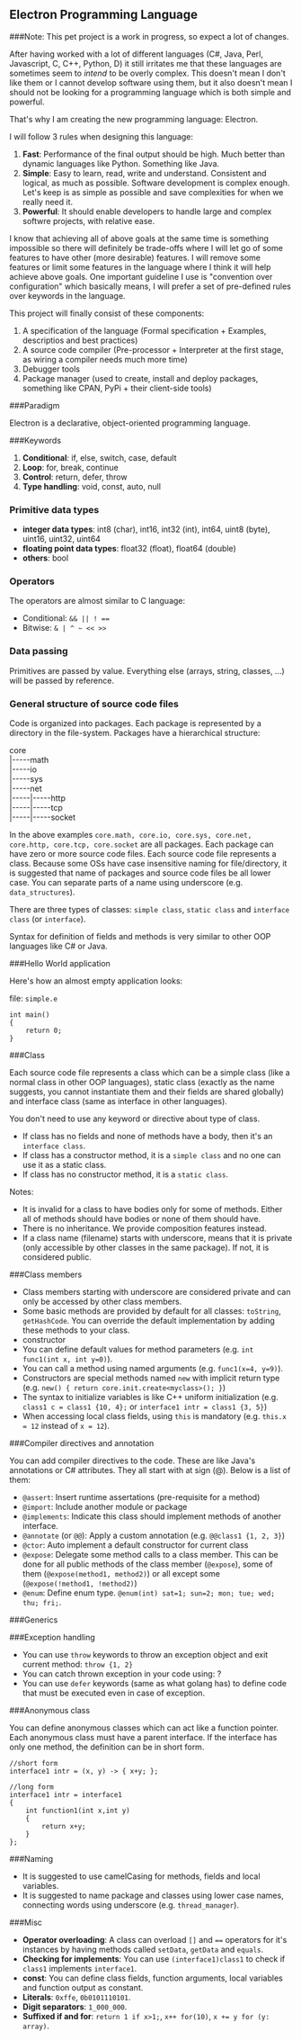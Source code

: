 ## Electron Programming Language

###Note: This pet project is a work in progress, so expect a lot of changes.

After having worked with a lot of different languages (C#, Java, Perl, Javascript, C, C++, Python, D) it still irritates me that these languages are sometimes seem to _intend_ to be overly complex. This doesn't mean I don't like them or I cannot develop software using them, but it also doesn't mean I should not be looking for a programming language which is both simple and powerful.

That's why I am creating the new programming language: Electron. 

I will follow 3 rules when designing this language:

1. **Fast**: Performance of the final output should be high. Much better than dynamic languages like Python. Something like Java.
2. **Simple**: Easy to learn, read, write and understand. Consistent and logical, as much as possible. Software development is complex enough. Let's keep is as simple as possible and save complexities for when we really need it.
3. **Powerful**: It should enable developers to handle large and complex softwre projects, with relative ease.

I know that achieving all of above goals at the same time is something impossible so there will definitely be trade-offs where I will let go of some features to have other (more desirable) features. I will remove some features or limit some features in the language where I think it will help achieve above goals. One important guideline I use is "convention over configuration" which basically means, I will prefer a set of pre-defined rules over keywords in the language.

This project will finally consist of these components:

1. A specification of the language (Formal specification + Examples, descriptios and best practices)
2. A source code compiler (Pre-processor + Interpreter at the first stage, as wiring a compiler needs much more time)
2. Debugger tools
3. Package manager (used to create, install and deploy packages, something like CPAN, PyPi + their client-side tools)
 
###Paradigm

Electron is a declarative, object-oriented programming language.

###Keywords

1. **Conditional**: if, else, switch, case, default
2. **Loop**: for, break, continue
2. **Control**: return, defer, throw
3. **Type handling**: void, const, auto, null

### Primitive data types

- **integer data types**: int8 (char), int16, int32 (int), int64, uint8 (byte), uint16, uint32, uint64
- **floating point data types**: float32 (float), float64 (double)
- **others**: bool

### Operators

The operators are almost similar to C language:
- Conditional: `&& || ! ==`
- Bitwise: `& | ^ ~ << >>`

### Data passing

Primitives are passed by value. Everything else (arrays, string, classes, ...) will be passed by reference.

### General structure of source code files

Code is organized into packages. Each package is represented by a directory in the file-system. Packages have a hierarchical structure:

core  
|-----math  
|-----io  
|-----sys  
|-----net  
|-----|-----http  
|-----|-----tcp  
|-----|-----socket  

In the above examples `core.math, core.io, core.sys, core.net, core.http, core.tcp, core.socket` are all packages. Each package can have zero or more source code files. Each source code file represents a class. Because some OSs have case insensitive naming for file/directory, it is suggested that name of packages and source code files be all lower case. You can separate parts of a name using underscore (e.g. `data_structures`).

There are three types of classes: `simple class`, `static class` and `interface class` (or `interface`). 

Syntax for definition of fields and methods is very similar to other OOP languages like C# or Java.

###Hello World application

Here's how an almost empty application looks:

file: `simple.e`
```
int main()
{
    return 0; 
}
```

###Class

Each source code file represents a class which can be a simple class (like a normal class in other OOP languages), static class (exactly as the name suggests, you cannot instantiate them and their fields are shared globally) and interface class (same as interface in other languages). 

You don't need to use any keyword or directive about type of class.
- If class has no fields and none of methods have a body, then it's an `interface class`.
- If class has a constructor method, it is a `simple class` and no one can use it as a static class.
- If class has no constructor method, it is a `static class`. 

Notes:
- It is invalid for a class to have bodies only for some of methods. Either all of methods should have bodies or none of them should have.
- There is no inheritance. We provide composition features instead.
- If a class name (filename) starts with underscore, means that it is private (only accessible by other classes in the same package). If not, it is considered public.


###Class members

- Class members starting with underscore are considered private and can only be accessed by other class members.
- Some basic methods are provided by default for all classes: `toString`, `getHashCode`. You can override the default implementation by adding these methods to your class.
- constructor
- You can define default values for method parameters (e.g. `int func1(int x, int y=0)`).
- You can call a method using named arguments (e.g. `func1(x=4, y=9)`).
- Constructors are special methods named `new` with implicit return type (e.g. `new() { return core.init.create<myclass>(); }`)
- The syntax to initialize variables is like C++ uniform initialization (e.g. `class1 c = class1 {10, 4};` or `interface1 intr = class1 {3, 5}`)
- When accessing local class fields, using `this` is mandatory (e.g. `this.x = 12` instead of `x = 12`).

###Compiler directives and annotation

You can add compiler directives to the code. These are like Java's annotations or C# attributes. They all start with at sign (@). Below is a list of them:
- `@assert`: Insert runtime assertations (pre-requisite for a method)
- `@import`: Include another module or package
- `@implements`: Indicate this class should implement methods of another interface.
- `@annotate` (or `@@`): Apply a custom annotation (e.g. `@@class1 {1, 2, 3}`)
- `@ctor`: Auto implement a default constructor for current class
- `@expose`: Delegate some method calls to a class member. This can be done for all public methods of the class member (`@expose`), some of them (`@expose(method1, method2)`) or all except some (`@expose(!method1, !method2)`)
- `@enum`: Define enum type. `@enum(int) sat=1; sun=2; mon; tue; wed; thu; fri;`.

###Generics

###Exception handling

- You can use `throw` keywords to throw an exception object and exit current method: `throw {1, 2}`
- You can catch thrown exception in your code using: ?
- You can use `defer` keywords (same as what golang has) to define code that must be executed even in case of exception.

###Anonymous class

You can define anonymous classes which can act like a function pointer. Each anonymous class must have a parent interface. If the interface has only one method, the definition can be in short form.

```
//short form
interface1 intr = (x, y) -> { x+y; };

//long form
interface1 intr = interface1 
{
    int function1(int x,int y) 
    {
        return x+y;
    }
};
```

###Naming

- It is suggested to use camelCasing for methods, fields and local variables.
- It is suggested to name package and classes using lower case names, connecting words using underscore (e.g. `thread_manager`).

###Misc

- **Operator overloading**: A class can overload `[]` and `==` operators for it's instances by having methods called `setData`, `getData` and `equals`.
- **Checking for implements**: You can use `(interface1)class1` to check if `class1` implements `interface1`.
- **const**: You can define class fields, function arguments, local variables and function output as constant.
- **Literals**: `0xffe`, `0b0101110101`.
- **Digit separators**: `1_000_000`.
- **Suffixed if and for**: `return 1 if x>1;`, `x++ for(10)`, `x += y for (y: array)`.
 
